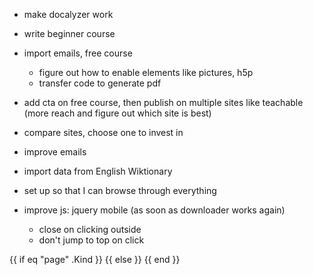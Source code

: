 - make docalyzer work
- write beginner course
- import emails, free course
  - figure out how to enable elements like pictures, h5p
  - transfer code to generate pdf
- add cta on free course, then publish on multiple sites like teachable (more reach and figure out which site is best)
- compare sites, choose one to invest in
- improve emails


- import data from English Wiktionary
- set up so that I can browse through everything

- improve js: jquery mobile (as soon as downloader works again)
  - close on clicking outside
  - don't jump to top on click


{{ if eq "page" .Kind }}
{{ else }}
{{ end }}